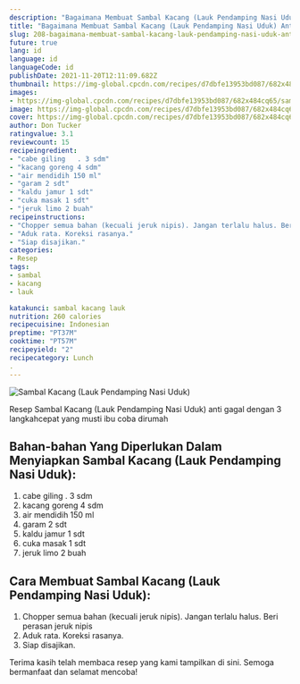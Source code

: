 ```yaml
---
description: "Bagaimana Membuat Sambal Kacang (Lauk Pendamping Nasi Uduk) Anti Gagal"
title: "Bagaimana Membuat Sambal Kacang (Lauk Pendamping Nasi Uduk) Anti Gagal"
slug: 208-bagaimana-membuat-sambal-kacang-lauk-pendamping-nasi-uduk-anti-gagal
future: true
lang: id
language: id
languageCode: id
publishDate: 2021-11-20T12:11:09.682Z 
thumbnail: https://img-global.cpcdn.com/recipes/d7dbfe13953bd087/682x484cq65/sambal-kacang-lauk-pendamping-nasi-uduk-foto-resep-utama.png
images:
- https://img-global.cpcdn.com/recipes/d7dbfe13953bd087/682x484cq65/sambal-kacang-lauk-pendamping-nasi-uduk-foto-resep-utama.png
image: https://img-global.cpcdn.com/recipes/d7dbfe13953bd087/682x484cq65/sambal-kacang-lauk-pendamping-nasi-uduk-foto-resep-utama.png
cover: https://img-global.cpcdn.com/recipes/d7dbfe13953bd087/682x484cq65/sambal-kacang-lauk-pendamping-nasi-uduk-foto-resep-utama.png
author: Don Tucker
ratingvalue: 3.1
reviewcount: 15
recipeingredient:
- "cabe giling   . 3 sdm"
- "kacang goreng 4 sdm"
- "air mendidih 150 ml"
- "garam 2 sdt"
- "kaldu jamur 1 sdt"
- "cuka masak 1 sdt"
- "jeruk limo 2 buah"
recipeinstructions:
- "Chopper semua bahan (kecuali jeruk nipis). Jangan terlalu halus. Beri perasan jeruk nipis"
- "Aduk rata. Koreksi rasanya."
- "Siap disajikan."
categories:
- Resep
tags:
- sambal
- kacang
- lauk

katakunci: sambal kacang lauk 
nutrition: 260 calories
recipecuisine: Indonesian
preptime: "PT37M"
cooktime: "PT57M"
recipeyield: "2"
recipecategory: Lunch
. 
---
```



![Sambal Kacang (Lauk Pendamping Nasi Uduk)](https://img-global.cpcdn.com/recipes/d7dbfe13953bd087/682x484cq65/sambal-kacang-lauk-pendamping-nasi-uduk-foto-resep-utama.png)

Resep Sambal Kacang (Lauk Pendamping Nasi Uduk)  anti gagal dengan 3 langkahcepat yang musti ibu coba dirumah

<!--inarticleads1-->

## Bahan-bahan Yang Diperlukan Dalam Menyiapkan Sambal Kacang (Lauk Pendamping Nasi Uduk):

1. cabe giling   . 3 sdm
1. kacang goreng 4 sdm
1. air mendidih 150 ml
1. garam 2 sdt
1. kaldu jamur 1 sdt
1. cuka masak 1 sdt
1. jeruk limo 2 buah



<!--inarticleads2-->

## Cara Membuat Sambal Kacang (Lauk Pendamping Nasi Uduk):

1. Chopper semua bahan (kecuali jeruk nipis). Jangan terlalu halus. Beri perasan jeruk nipis
1. Aduk rata. Koreksi rasanya.
1. Siap disajikan.




Terima kasih telah membaca resep yang kami tampilkan di sini. Semoga bermanfaat dan selamat mencoba!
